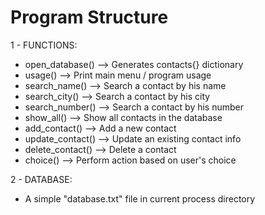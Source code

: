 Program Structure
=================

1 - FUNCTIONS:

- open_database() --> Generates contacts{} dictionary
- usage() --> Print main menu / program usage
- search_name() --> Search a contact by his name
- search_city() --> Search a contact by his city
- search_number() --> Search a contact by his number
- show_all() --> Show all contacts in the database 
- add_contact() --> Add a new contact
- update_contact() --> Update an existing contact info
- delete_contact() --> Delete a contact
- choice() --> Perform action based on user's choice


2 - DATABASE:

- A simple "database.txt" file in current process directory 